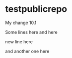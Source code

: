 # testpublicrepo

My change 10.1



Some lines here and here


new line here







and another one here
